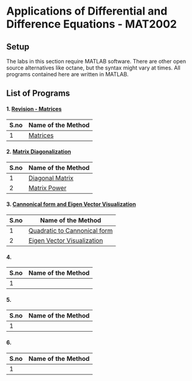 # Applications of Differential and Difference Equations - MAT2002

## Setup

The labs in this section require MATLAB software. There are other open source alternatives like octane, but the syntax might vary at times. All programs contained here are written in MATLAB.


## List of Programs

#### 1. [Revision - Matrices](./Matrices_Lab_1)

| S.no | Name of the Method |
| ---- | --------------------- |
| 1 | [Matrices](./Matrices_Lab_1) |


#### 2. [Matrix Diagonalization](./Matrix_Diagonalization_Lab_2)

| S.no | Name of the Method |
| ---- | --------------------- |
| 1 | [Diagonal Matrix](./Matrix_Diagonalization_Lab_2/MatrixDiagonalization.m) |
| 2 | [Matrix Power](./Matrix_Diagonalization_Lab_2/MatrixPower.m) |


#### 3. [Cannonical form and Eigen Vector Visualization](./Cannonical_Form_and_Eigen_Vector_Visualization_Lab_3)

| S.no | Name of the Method |
| ---- | --------------------- |
| 1 | [Quadratic to Cannonical form](./Cannonical_Form_and_Eigen_Vector_Visualization_Lab_3/QuadraticToCannonical.m) |
| 2 | [Eigen Vector Visualization](./Cannonical_Form_and_Eigen_Vector_Visualization_Lab_3/EigenVisualization.m) |


#### 4. [](./_Lab_4)

| S.no | Name of the Method |
| ---- | --------------------- |
| 1 | [](./Matrices_Lab_1) |


#### 5. [](./_Lab_5)

| S.no | Name of the Method |
| ---- | --------------------- |
| 1 | [](./Matrices_Lab_1) |


#### 6. [](./_Lab_6)

| S.no | Name of the Method |
| ---- | --------------------- |
| 1 | [](./Matrices_Lab_1) |


